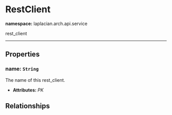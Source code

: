 # **RestClient**
**namespace:** laplacian.arch.api.service

rest_client



---

## Properties

### name: `String`
The name of this rest_client.
- **Attributes:** *PK*

## Relationships
